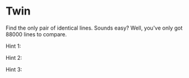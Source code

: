 # Twin

Find the only pair of identical lines. Sounds easy? Well, you've only got 88000 lines to compare.


Hint 1:

Hint 2:

Hint 3:
